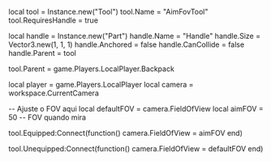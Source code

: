 local tool = Instance.new("Tool")
tool.Name = "AimFovTool"
tool.RequiresHandle = true

local handle = Instance.new("Part")
handle.Name = "Handle"
handle.Size = Vector3.new(1, 1, 1)
handle.Anchored = false
handle.CanCollide = false
handle.Parent = tool

tool.Parent = game.Players.LocalPlayer.Backpack

local player = game.Players.LocalPlayer
local camera = workspace.CurrentCamera

-- Ajuste o FOV aqui
local defaultFOV = camera.FieldOfView
local aimFOV = 50 -- FOV quando mira

tool.Equipped:Connect(function()
    camera.FieldOfView = aimFOV
end)

tool.Unequipped:Connect(function()
    camera.FieldOfView = defaultFOV
end)
